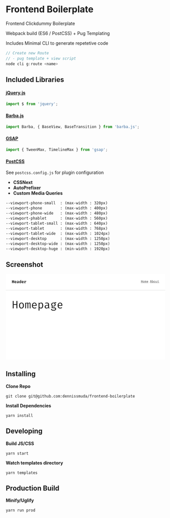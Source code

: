 # Frontend Boilerplate

Frontend Clickdummy Boilerplate

Webpack build (ES6 / PostCSS) + Pug Templating

Includes Minimal CLI to generate repetetive code

```js
// Create new Route
// - pug template + view script
node cli g:route <name>
```


## Included Libraries

#### [jQuery.js](https://jquery.org)

```js
import $ from 'jquery';
```

#### [Barba.js](http://barbajs.org)

```javascript
import Barba, { BaseView, BaseTransition } from 'barba.js';
```

#### [GSAP](https://greensock.com)

```javascript
import { TweenMax, TimelineMax } from 'gsap';
```

#### [PostCSS](http://postcss.org/)

See ```postcss.config.js``` for plugin configuration

- **CSSNext**
- **AutoPrefixer**
- **Custom Media Queries**

```
--viewport-phone-small  : (max-width : 320px)
--viewport-phone        : (max-width : 400px)
--viewport-phone-wide   : (max-width : 480px)
--viewport-phablet      : (max-width : 560px)
--viewport-tablet-small : (max-width : 640px)
--viewport-tablet       : (max-width : 768px)
--viewport-tablet-wide  : (max-width : 1024px)
--viewport-desktop      : (max-width : 1250px)
--viewport-desktop-wide : (max-width : 1250px)
--viewport-desktop-huge : (min-width : 1920px)
```


## Screenshot

![screenshot](public/screen.png)


## Installing
**Clone Repo**
```
git clone git@github.com:dennissmuda/frontend-boilerplate
```
**Install Dependencies**
```
yarn install
```

## Developing
**Build JS/CSS**
```
yarn start
```
**Watch templates directory**
```
yarn templates
```

## Production Build
**Minify/Uglify**
```
yarn run prod
```
